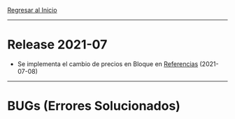 [Regresar al Inicio](../README.md)

---
# Release 2021-07
- Se implementa el cambio de precios en Bloque en [Referencias](../inventarios/maestros/referencias.md) (2021-07-08)

---
# BUGs (Errores Solucionados)